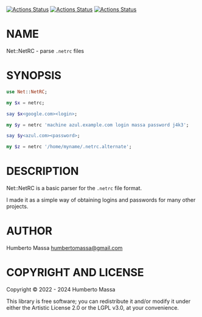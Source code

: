 [![Actions Status](https://github.com/massa/Net-NetRC/actions/workflows/linux.yml/badge.svg)](https://github.com/massa/Net-NetRC/actions) [![Actions Status](https://github.com/massa/Net-NetRC/actions/workflows/macos.yml/badge.svg)](https://github.com/massa/Net-NetRC/actions) [![Actions Status](https://github.com/massa/Net-NetRC/actions/workflows/windows.yml/badge.svg)](https://github.com/massa/Net-NetRC/actions)

NAME
====

Net::NetRC - parse `.netrc` files

SYNOPSIS
========

```raku
use Net::NetRC;

my $x = netrc;

say $x<google.com><login>;

my $y = netrc 'machine azul.example.com login massa password j4k3';

say $y<azul.com><password>;

my $z = netrc '/home/myname/.netrc.alternate';
```

DESCRIPTION
===========

Net::NetRC is a basic parser for the `.netrc` file format.

I made it as a simple way of obtaining logins and passwords for many other projects.

AUTHOR
======

Humberto Massa <humbertomassa@gmail.com>

COPYRIGHT AND LICENSE
=====================

Copyright © 2022 - 2024 Humberto Massa

This library is free software; you can redistribute it and/or modify it under either the Artistic License 2.0 or the LGPL v3.0, at your convenience.

